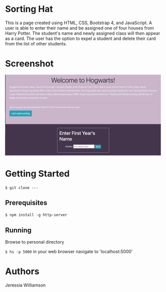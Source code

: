 # Sorting Hat
This is a page created using HTML, CSS, Bootstrap 4, and JavaScript. A user is able to enter their name and be assigned one of four houses from Harry Potter. The student's name and newly assigned class will then appear as a card. The user has the option to expel a student and delete their card from the list of other students.

# Screenshot
![photo](https://github.com/jeressia/sorting-hat/blob/master/sortinghat.png?raw=true)

# Getting Started
`$ git clone ---`

## Prerequisites
`$ npm install -g http-server`
## Running
Browse to personal directory

`$ hs -p 5000`
in your web browser navigate to 'localhost:5000'

# Authors
Jeressia Williamson
